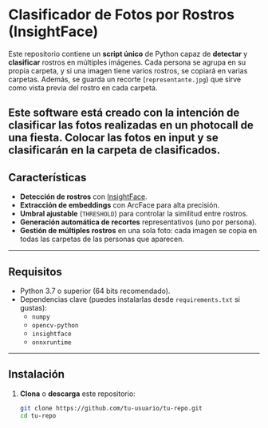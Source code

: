 # Clasificador de Fotos por Rostros (InsightFace)

Este repositorio contiene un **script único** de Python capaz de **detectar** y **clasificar** rostros en múltiples imágenes. Cada persona se agrupa en su propia carpeta, y si una imagen tiene varios rostros, se copiará en varias carpetas. Además, se guarda un recorte (`representante.jpg`) que sirve como vista previa del rostro en cada carpeta.

Este software está creado con la intención de clasificar las fotos realizadas en un photocall de una fiesta.
Colocar las fotos en input y se clasificarán en la carpeta de clasificados.
---

## Características

- **Detección de rostros** con [InsightFace](https://github.com/deepinsight/insightface).
- **Extracción de embeddings** con ArcFace para alta precisión.
- **Umbral ajustable** (`THRESHOLD`) para controlar la similitud entre rostros.
- **Generación automática de recortes** representativos (uno por persona).
- **Gestión de múltiples rostros** en una sola foto: cada imagen se copia en todas las carpetas de las personas que aparecen.

---

## Requisitos

- Python 3.7 o superior (64 bits recomendado).
- Dependencias clave (puedes instalarlas desde `requirements.txt` si gustas):
  - `numpy`
  - `opencv-python`
  - `insightface`
  - `onnxruntime`

---

## Instalación

1. **Clona** o **descarga** este repositorio:
   ```bash
   git clone https://github.com/tu-usuario/tu-repo.git
   cd tu-repo